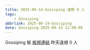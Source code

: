 ```yaml
---
title: 2025-09-14-Gossiping 違規 0 人
tags:
    - Gossiping
abbrlink: 2025-09-14-Gossiping
date: Gossiping-2025-09-14 12:00:00
---
```

Gossiping 板 [板規連結](https://www.ptt.cc/bbs/Gossiping/M.1637425085.A.07D.html)
昨天違規 0 人
